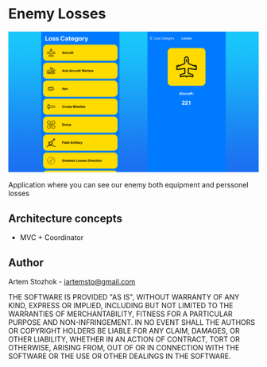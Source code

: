 # Enemy Losses

![Image alt](https://github.com/Artemcor/EnemyLosses/blob/developer/GithubMaterials/githubbanner.png)

Application where you can see our enemy both equipment and perssonel losses

## Architecture concepts

* MVC + Coordinator

 ## Author

Artem Stozhok - iartemsto@gmail.com

THE SOFTWARE IS PROVIDED "AS IS", WITHOUT WARRANTY OF ANY KIND, EXPRESS OR IMPLIED, INCLUDING BUT NOT LIMITED TO THE WARRANTIES OF MERCHANTABILITY, FITNESS FOR A PARTICULAR PURPOSE AND NON-INFRINGEMENT. IN NO EVENT SHALL THE AUTHORS OR COPYRIGHT HOLDERS BE LIABLE FOR ANY CLAIM, DAMAGES, OR OTHER LIABILITY, WHETHER IN AN ACTION OF CONTRACT, TORT OR OTHERWISE, ARISING FROM, OUT OF OR IN CONNECTION WITH THE SOFTWARE OR THE USE OR OTHER DEALINGS IN THE SOFTWARE.
